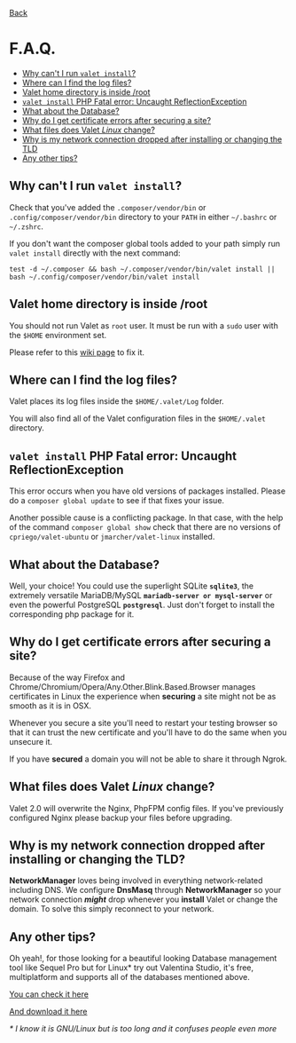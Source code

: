 [Back](index)

# F.A.Q.
- [Why can't I run `valet install`?](#why-cant-i-run-valet-install)
- [Where can I find the log files?](#where-can-i-find-the-log-files)
- [Valet home directory is inside /root](#valet-home-directory-is-inside-root)
- [`valet install` PHP Fatal error: Uncaught ReflectionException](#valet-install-php-fatal-error-uncaught-reflectionexception)
- [What about the Database?](#what-about-the-database)
- [Why do I get certificate errors after securing a site?](#why-do-i-get-certificate-errors-after-securing-a-site)
- [What files does Valet _Linux_ change?](#what-files-does-valet-linux-change)
- [Why is my network connection dropped after installing or changing the TLD](#why-is-my-network-connection-dropped-after-installing-or-changing-the-tld)
- [Any other tips?](#any-other-tips)

## Why can't I run `valet install`?

Check that you've added the `.composer/vendor/bin` or `.config/composer/vendor/bin` directory to your `PATH` in either `~/.bashrc` or `~/.zshrc`.

If you don't want the composer global tools added to your path simply run `valet install` directly with the next command:
```
test -d ~/.composer && bash ~/.composer/vendor/bin/valet install || bash ~/.config/composer/vendor/bin/valet install
```


## Valet home directory is inside /root

You should not run Valet as `root` user. It must be run with a `sudo` user with the `$HOME` environment set.

Please refer to this [wiki page](https://github.com/cpriego/valet-linux/wiki/Sudo-and-the-HOME-Environment-Variable) to fix it.


## Where can I find the log files?

Valet places its log files inside the `$HOME/.valet/Log` folder.

You will also find all of the Valet configuration files in the `$HOME/.valet` directory.


## `valet install` PHP Fatal error: Uncaught ReflectionException

This error occurs when you have old versions of packages installed. Please do a `composer global update` to see if that fixes your issue.

Another possible cause is a conflicting package. In that case, with the help of the command `composer global show` check that there are no versions of `cpriego/valet-ubuntu` or `jmarcher/valet-linux` installed.


## What about the Database?

Well, your choice! You could use the superlight SQLite **`sqlite3`**, the extremely versatile MariaDB/MySQL **`mariadb-server or mysql-server`** or even the powerful PostgreSQL **`postgresql`**. Just don't forget to install the corresponding php package for it.


## Why do I get certificate errors after securing a site?

Because of the way Firefox and Chrome/Chromium/Opera/Any.Other.Blink.Based.Browser manages certificates in Linux the experience when **securing** a site might not be as smooth as it is in OSX.

Whenever you secure a site you'll need to restart your testing browser so that it can trust the new certificate and you'll have to do the same when you unsecure it.

If you have **secured** a domain you will not be able to share it through Ngrok.


## What files does Valet _Linux_ change?

Valet 2.0 will overwrite the Nginx, PhpFPM config files. If you've previously configured Nginx please backup your files before upgrading.


## Why is my network connection dropped after installing or changing the TLD?

**NetworkManager** loves being involved in everything network-related including DNS. We configure **DnsMasq** through **NetworkManager** so your network connection _**might**_ drop whenever you **install** Valet or change the domain. To solve this simply reconnect to your network.


## Any other tips?

Oh yeah!, for those looking for a beautiful looking Database management tool like Sequel Pro but for Linux* try out Valentina Studio, it's free, multiplatform and supports all of the databases mentioned above.

[You can check it here](https://www.valentina-db.com/en/valentina-studio-overview)

[And download it here](https://www.valentina-db.com/en/studio/download)

_* I know it is GNU/Linux but is too long and it confuses people even more_